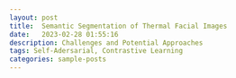 ```yaml
---
layout: post
title:  Semantic Segmentation of Thermal Facial Images
date:   2023-02-28 01:55:16
description: Challenges and Potential Approaches
tags: Self-Adersarial, Contrastive Learning
categories: sample-posts
---
```



